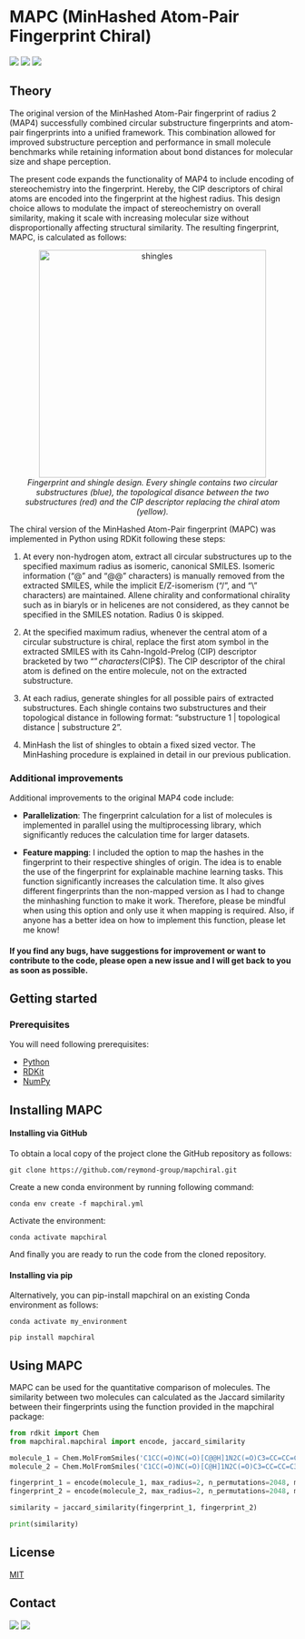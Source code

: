 # **MAPC** (MinHashed Atom-Pair Fingerprint Chiral)

<img src="https://img.shields.io/pypi/v/mapchiral?color=success&label=Version&style=flat-square"/> <img src="https://img.shields.io/badge/Python-3.10-blue?style=flat-square"/> <img src="https://img.shields.io/badge/License-MIT-yellow?style=flat-square"/>

## Theory

The original version of the MinHashed Atom-Pair fingerprint of radius 2 (MAP4) successfully combined circular substructure fingerprints and atom-pair fingerprints into a unified framework. This combination allowed for improved substructure perception and performance in small molecule benchmarks while retaining information about bond distances for molecular size and shape perception.

The present code expands the functionality of MAP4 to include encoding of stereochemistry into the fingerprint. Hereby, the CIP descriptors of chiral atoms are encoded into the fingerprint at the highest radius. This design choice allows to modulate the impact of stereochemistry on overall similarity, making it scale with increasing molecular size without disproportionally affecting structural similarity. The resulting fingerprint, MAPC, is calculated as follows:

<p align="center">
    <img src="shingle.png" alt="shingles" width="400"/>
    <br>
    <em>Fingerprint and shingle design. Every shingle contains two circular substructures (blue), the topological disance between the two substructures (red) and the CIP descriptor replacing the chiral atom (yellow). </em>
</p>

The chiral version of the MinHashed Atom-Pair fingerprint (MAPC) was implemented in Python using RDKit following these steps: 

1.	At every non-hydrogen atom, extract all circular substructures up to the specified maximum radius as isomeric, canonical SMILES. Isomeric information (“@” and “@@” characters) is manually removed from the extracted SMILES, while the implicit E/Z-isomerism (“/”, and “\” characters) are maintained. Allene chirality and conformational chirality such as in biaryls or in helicenes are not considered, as they cannot be specified in the SMILES notation. Radius 0 is skipped. 

2.	At the specified maximum radius, whenever the central atom of a circular substructure is chiral, replace the first atom symbol in the extracted SMILES with its Cahn-Ingold-Prelog (CIP) descriptor bracketed by two “$” characters ($CIP$). The CIP descriptor of the chiral atom is defined on the entire molecule, not on the extracted substructure.  

3.	At each radius, generate shingles for all possible pairs of extracted substructures. Each shingle contains two substructures and their topological distance in following format: “substructure 1 | topological distance | substructure 2”.

4.	MinHash the list of shingles to obtain a fixed sized vector. The MinHashing procedure is explained in detail in our previous publication.

### Additional improvements 

Additional improvements to the original MAP4 code include: 

* **Parallelization**: The fingerprint calculation for a list of molecules is implemented in parallel using the multiprocessing library, which significantly reduces the calculation time for larger datasets. 

* **Feature mapping**: I included the option to map the hashes in the fingerprint to their respective shingles of origin. The idea is to enable the use of the fingerprint for explainable machine learning tasks. This function significantly increases the calculation time. It also gives different fingerprints than the non-mapped version as I had to change the minhashing function to make it work. Therefore, please be mindful when using this option and only use it when mapping is required. Also, if anyone has a better idea on how to implement this function, please let me know!


#### If you find any bugs, have suggestions for improvement or want to contribute to the code, please open a new issue and I will get back to you as soon as possible.

## Getting started

### Prerequisites

You will need following prerequisites: 

* [Python](https://www.python.org)
* [RDKit](https://www.rdkit.org)
* [NumPy](https://numpy.org)

## Installing MAPC

#### **Installing via GitHub**

To obtain a local copy of the project clone the GitHub repository as follows:

```console
git clone https://github.com/reymond-group/mapchiral.git
```

Create a new conda environment by running following command:

```console
conda env create -f mapchiral.yml
```

Activate the environment:

```console
conda activate mapchiral
```

And finally you are ready to run the code from the cloned repository. 

#### **Installing via pip**

Alternatively, you can pip-install mapchiral on an existing Conda environment as follows:

```console
conda activate my_environment
```

```console
pip install mapchiral
```

## Using MAPC

MAPC can be used for the quantitative comparison of molecules. The similarity between two molecules can calculated as the Jaccard similarity between their fingerprints using the function provided in the mapchiral package: 

```python
from rdkit import Chem
from mapchiral.mapchiral import encode, jaccard_similarity

molecule_1 = Chem.MolFromSmiles('C1CC(=O)NC(=O)[C@@H]1N2C(=O)C3=CC=CC=C3C2=O')
molecule_2 = Chem.MolFromSmiles('C1CC(=O)NC(=O)[C@H]1N2C(=O)C3=CC=CC=C3C2=O')

fingerprint_1 = encode(molecule_1, max_radius=2, n_permutations=2048, mapping=False)
fingerprint_2 = encode(molecule_2, max_radius=2, n_permutations=2048, mapping=False)

similarity = jaccard_similarity(fingerprint_1, fingerprint_2)

print(similarity)

```

## License
[MIT](https://choosealicense.com/licenses/mit/)

## Contact

<img src="https://img.shields.io/twitter/follow/reymondgroup?style=social"/> 
<img src="https://img.shields.io/twitter/follow/markusorsi?style=social"/>
